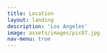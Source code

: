 ```yaml
---
title: Location
layout: landing
description: 'Los Angeles'
image: assets/images/pic07.jpg
nav-menu: true
---
```

